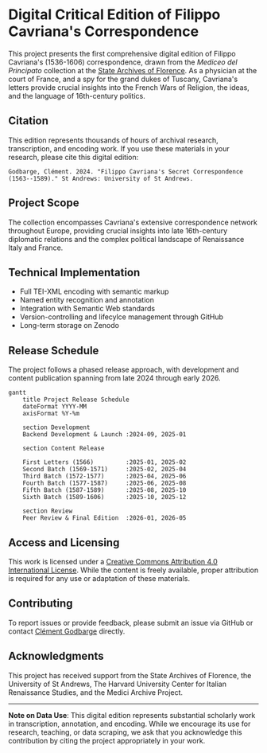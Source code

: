 # Digital Critical Edition of Filippo Cavriana's Correspondence

This project presents the first comprehensive digital edition of Filippo Cavriana's (1536-1606) correspondence, drawn from the *Mediceo del Principato* collection at the [State Archives of Florence](http://www.archiviodistato.firenze.it/). As a physician at the court of France, and a spy for the grand dukes of Tuscany, Cavriana's letters provide crucial insights into the French Wars of Religion, the ideas, and the language of 16th-century politics.

## Citation

This edition represents thousands of hours of archival research, transcription, and encoding work. If you use these materials in your research, please cite this digital edition:

```
Godbarge, Clément. 2024. "Filippo Cavriana's Secret Correspondence (1563--1589)." St Andrews: University of St Andrews.
```

## Project Scope

The collection encompasses Cavriana's extensive correspondence network throughout Europe, providing crucial insights into late 16th-century diplomatic relations and the complex political landscape of Renaissance Italy and France.

## Technical Implementation

- Full TEI-XML encoding with semantic markup
- Named entity recognition and annotation
- Integration with Semantic Web standards
- Version-controlling and lifecylce management through GitHub
- Long-term storage on Zenodo

## Release Schedule

The project follows a phased release approach, with development and content publication spanning from late 2024 through early 2026.

```mermaid
gantt
    title Project Release Schedule
    dateFormat YYYY-MM
    axisFormat %Y-%m
    
    section Development
    Backend Development & Launch :2024-09, 2025-01
    
    section Content Release
    
    First Letters (1566)         :2025-01, 2025-02
    Second Batch (1569-1571)     :2025-02, 2025-04
    Third Batch (1572-1577)      :2025-04, 2025-06
    Fourth Batch (1577-1587)     :2025-06, 2025-08
    Fifth Batch (1587-1589)      :2025-08, 2025-10
    Sixth Batch (1589-1606)      :2025-10, 2025-12
    
    section Review
    Peer Review & Final Edition  :2026-01, 2026-05
```

## Access and Licensing

This work is licensed under a [Creative Commons Attribution 4.0 International License](http://creativecommons.org/licenses/by/4.0/). While the content is freely available, proper attribution is required for any use or adaptation of these materials.

## Contributing

To report issues or provide feedback, please submit an issue via GitHub or contact [Clément Godbarge](mailto:cag30@st-andrews.ac.uk) directly.

## Acknowledgments

This project has received support from the State Archives of Florence, the University of St Andrews, The Harvard University Center for Italian Renaissance Studies, and the Medici Archive Project.

---

**Note on Data Use**: This digital edition represents substantial scholarly work in transcription, annotation, and encoding. While we encourage its use for research, teaching, or data scraping, we ask that you acknowledge this contribution by citing the project appropriately in your work.
